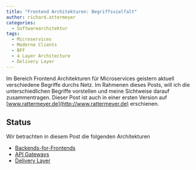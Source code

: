 ```yaml
---
title: "Frontend Architekturen: Begriffsvielfalt"
author: richard.attermeyer
categories:
  - Softwarearchitektur
tags:
  - Microservices
  - Moderne Clients
  - BFF
  - 4 Layer Architecture
  - Delivery Layer
---
```

Im Bereich Frontend Architekturen für Microservices geistern aktuell
verschiedene Begriffe durchs Netz. Im Rahmenen dieses Posts, will ich die
unterschiedlichen Begriffe vorstellen und meine Sichtweise darauf zusammentragen.
Dieser Post ist auch in einer ersten Version auf [www.rattermeyer.de](http://www.rattermeyer.de) erschienen.

## Status
Wir betrachten in diesem Post die folgenden Architekturen

* [Backends-for-Frontends](http://samnewman.io/patterns/architectural/bff/)
* [API Gateways](http://microservices.io/patterns/apigateway.html)
* [Delivery Layer](http://blogs.forrester.com/ted_schadler/13-11-20-mobile_needs_a_four_tier_engagement_platform)
